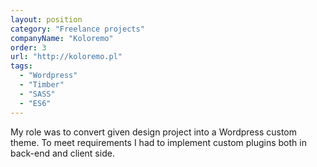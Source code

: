 ```yaml
---
layout: position
category: "Freelance projects"
companyName: "Koloremo"
order: 3
url: "http://koloremo.pl"
tags:
  - "Wordpress"
  - "Timber"
  - "SASS"
  - "ES6"
---
```

My role was to convert given design project into a Wordpress custom theme. To meet requirements I had to implement custom plugins both in back-end and client side.
